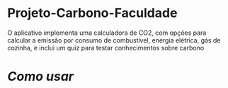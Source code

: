 # Projeto-Carbono-Faculdade
O aplicativo implementa uma calculadora de CO2, com opções para calcular a emissão por consumo de combustível, energia elétrica, gás de cozinha, e inclui um quiz para testar conhecimentos sobre carbono

# *Como usar*
